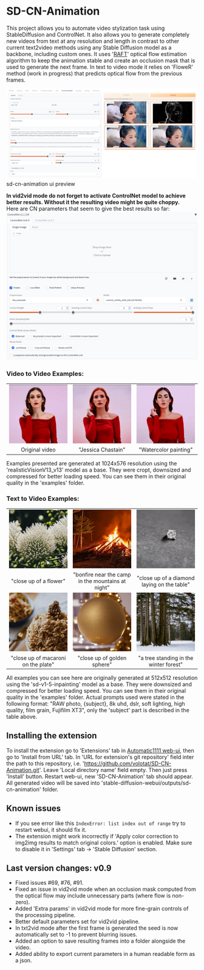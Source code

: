 # SD-CN-Animation
This project allows you to automate video stylization task using StableDiffusion and ControlNet. It also allows you to generate completely new videos from text at any resolution and length in contrast to other current text2video methods using any Stable Diffusion model as a backbone, including custom ones. It uses '[RAFT](https://github.com/princeton-vl/RAFT)' optical flow estimation algorithm to keep the animation stable and create an occlusion mask that is used to generate the next frame. In text to video mode it relies on 'FloweR' method (work in progress) that predicts optical flow from the previous frames.

![sd-cn-animation ui preview](examples/ui_preview.png)
sd-cn-animation ui preview

**In vid2vid mode do not forget to activate ControlNet model to achieve better results. Without it the resulting video might be quite choppy.**  
Here are CN parameters that seem to give the best results so far:  
![sd-cn-animation cn params](examples/cn_settings.png)


### Video to Video Examples:
</table>
<table class="center">
<tr>
 <td><img src="examples/girl_org.gif" raw=true></td>
 <td><img src="examples/girl_to_jc.gif" raw=true></td>
 <td><img src="examples/girl_to_wc.gif" raw=true></td>
</tr>
<tr>
 <td width=33% align="center">Original video</td>
 <td width=33% align="center">"Jessica Chastain"</td>
 <td width=33% align="center">"Watercolor painting"</td>
</tr>
</table>

Examples presented are generated at 1024x576 resolution using the 'realisticVisionV13_v13' model as a base. They were cropt, downsized and compressed for better loading speed. You can see them in their original quality in the 'examples' folder. 

### Text to Video Examples:
</table>
<table class="center">
<tr>
 <td><img src="examples/flower_1.gif" raw=true></td>
 <td><img src="examples/bonfire_1.gif" raw=true></td>
 <td><img src="examples/diamond_4.gif" raw=true></td>
</tr>
<tr>
 <td width=33% align="center">"close up of a flower"</td>
 <td width=33% align="center">"bonfire near the camp in the mountains at night"</td>
 <td width=33% align="center">"close up of a diamond laying on the table"</td>
</tr>
<tr>
 <td><img src="examples/macaroni_1.gif" raw=true></td>
 <td><img src="examples/gold_1.gif" raw=true></td>
 <td><img src="examples/tree_2.gif" raw=true></td>
</tr>
<tr>
 <td width=33% align="center">"close up of macaroni on the plate"</td>
 <td width=33% align="center">"close up of golden sphere"</td>
 <td width=33% align="center">"a tree standing in the winter forest"</td>
</tr>
</table>

All examples you can see here are originally generated at 512x512 resolution using the 'sd-v1-5-inpainting' model as a base. They were downsized and compressed for better loading speed. You can see them in their original quality in the 'examples' folder. Actual prompts used were stated in the following format: "RAW photo, {subject}, 8k uhd, dslr, soft lighting, high quality, film grain, Fujifilm XT3", only the 'subject' part is described in the table above.

## Installing the extension
To install the extension go to 'Extensions' tab in [Automatic1111 web-ui](https://github.com/AUTOMATIC1111/stable-diffusion-webui), then go to 'Install from URL' tab. In 'URL for extension's git repository' field inter the path to this repository, i.e. 'https://github.com/volotat/SD-CN-Animation.git'. Leave 'Local directory name' field empty. Then just press 'Install' button. Restart web-ui, new 'SD-CN-Animation' tab should appear. All generated video will be saved into 'stable-diffusion-webui/outputs/sd-cn-animation' folder.

## Known issues
* If you see error like this ```IndexError: list index out of range``` try to restart webui, it should fix it.
* The extension might work incorrectly if 'Apply color correction to img2img results to match original colors.' option is enabled. Make sure to disable it in 'Settings' tab -> 'Stable Diffusion' section. 

## Last version changes: v0.9
* Fixed issues #69, #76, #91.
* Fixed an issue in vid2vid mode when an occlusion mask computed from the optical flow may include unnecessary parts (where flow is non-zero).
* Added 'Extra params' in vid2vid mode for more fine-grain controls of the processing pipeline.
* Better default parameters set for vid2vid pipeline.
* In txt2vid mode after the first frame is generated the seed is now automatically set to -1 to prevent blurring issues.
* Added an option to save resulting frames into a folder alongside the video.
* Added ability to export current parameters in a human readable form as a json.


